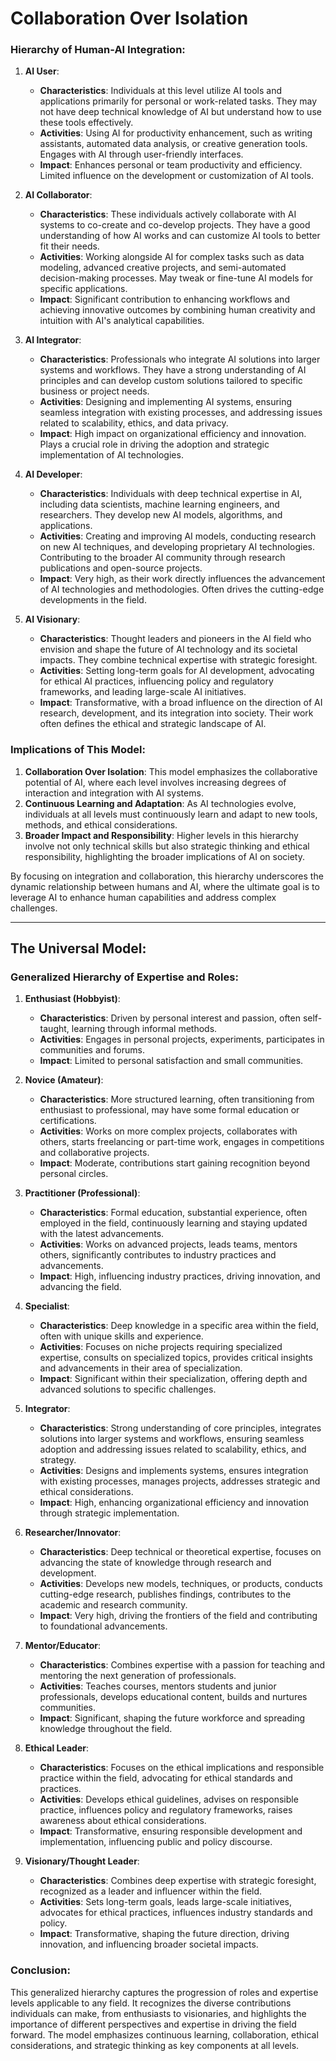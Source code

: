# Collaboration Over Isolation
### Hierarchy of Human-AI Integration:

1. **AI User**:
   - **Characteristics**: Individuals at this level utilize AI tools and applications primarily for personal or work-related tasks. They may not have deep technical knowledge of AI but understand how to use these tools effectively.
   - **Activities**: Using AI for productivity enhancement, such as writing assistants, automated data analysis, or creative generation tools. Engages with AI through user-friendly interfaces.
   - **Impact**: Enhances personal or team productivity and efficiency. Limited influence on the development or customization of AI tools.

2. **AI Collaborator**:
   - **Characteristics**: These individuals actively collaborate with AI systems to co-create and co-develop projects. They have a good understanding of how AI works and can customize AI tools to better fit their needs.
   - **Activities**: Working alongside AI for complex tasks such as data modeling, advanced creative projects, and semi-automated decision-making processes. May tweak or fine-tune AI models for specific applications.
   - **Impact**: Significant contribution to enhancing workflows and achieving innovative outcomes by combining human creativity and intuition with AI's analytical capabilities.

3. **AI Integrator**:
   - **Characteristics**: Professionals who integrate AI solutions into larger systems and workflows. They have a strong understanding of AI principles and can develop custom solutions tailored to specific business or project needs.
   - **Activities**: Designing and implementing AI systems, ensuring seamless integration with existing processes, and addressing issues related to scalability, ethics, and data privacy.
   - **Impact**: High impact on organizational efficiency and innovation. Plays a crucial role in driving the adoption and strategic implementation of AI technologies.

4. **AI Developer**:
   - **Characteristics**: Individuals with deep technical expertise in AI, including data scientists, machine learning engineers, and researchers. They develop new AI models, algorithms, and applications.
   - **Activities**: Creating and improving AI models, conducting research on new AI techniques, and developing proprietary AI technologies. Contributing to the broader AI community through research publications and open-source projects.
   - **Impact**: Very high, as their work directly influences the advancement of AI technologies and methodologies. Often drives the cutting-edge developments in the field.

5. **AI Visionary**:
   - **Characteristics**: Thought leaders and pioneers in the AI field who envision and shape the future of AI technology and its societal impacts. They combine technical expertise with strategic foresight.
   - **Activities**: Setting long-term goals for AI development, advocating for ethical AI practices, influencing policy and regulatory frameworks, and leading large-scale AI initiatives.
   - **Impact**: Transformative, with a broad influence on the direction of AI research, development, and its integration into society. Their work often defines the ethical and strategic landscape of AI.

### Implications of This Model:

1. **Collaboration Over Isolation**: This model emphasizes the collaborative potential of AI, where each level involves increasing degrees of interaction and integration with AI systems.
2. **Continuous Learning and Adaptation**: As AI technologies evolve, individuals at all levels must continuously learn and adapt to new tools, methods, and ethical considerations.
3. **Broader Impact and Responsibility**: Higher levels in this hierarchy involve not only technical skills but also strategic thinking and ethical responsibility, highlighting the broader implications of AI on society.

By focusing on integration and collaboration, this hierarchy underscores the dynamic relationship between humans and AI, where the ultimate goal is to leverage AI to enhance human capabilities and address complex challenges.

---

## The Universal Model:

### Generalized Hierarchy of Expertise and Roles:

1. **Enthusiast (Hobbyist)**:
   - **Characteristics**: Driven by personal interest and passion, often self-taught, learning through informal methods.
   - **Activities**: Engages in personal projects, experiments, participates in communities and forums.
   - **Impact**: Limited to personal satisfaction and small communities.

2. **Novice (Amateur)**:
   - **Characteristics**: More structured learning, often transitioning from enthusiast to professional, may have some formal education or certifications.
   - **Activities**: Works on more complex projects, collaborates with others, starts freelancing or part-time work, engages in competitions and collaborative projects.
   - **Impact**: Moderate, contributions start gaining recognition beyond personal circles.

3. **Practitioner (Professional)**:
   - **Characteristics**: Formal education, substantial experience, often employed in the field, continuously learning and staying updated with the latest advancements.
   - **Activities**: Works on advanced projects, leads teams, mentors others, significantly contributes to industry practices and advancements.
   - **Impact**: High, influencing industry practices, driving innovation, and advancing the field.

4. **Specialist**:
   - **Characteristics**: Deep knowledge in a specific area within the field, often with unique skills and experience.
   - **Activities**: Focuses on niche projects requiring specialized expertise, consults on specialized topics, provides critical insights and advancements in their area of specialization.
   - **Impact**: Significant within their specialization, offering depth and advanced solutions to specific challenges.

5. **Integrator**:
   - **Characteristics**: Strong understanding of core principles, integrates solutions into larger systems and workflows, ensuring seamless adoption and addressing issues related to scalability, ethics, and strategy.
   - **Activities**: Designs and implements systems, ensures integration with existing processes, manages projects, addresses strategic and ethical considerations.
   - **Impact**: High, enhancing organizational efficiency and innovation through strategic implementation.

6. **Researcher/Innovator**:
   - **Characteristics**: Deep technical or theoretical expertise, focuses on advancing the state of knowledge through research and development.
   - **Activities**: Develops new models, techniques, or products, conducts cutting-edge research, publishes findings, contributes to the academic and research community.
   - **Impact**: Very high, driving the frontiers of the field and contributing to foundational advancements.

7. **Mentor/Educator**:
   - **Characteristics**: Combines expertise with a passion for teaching and mentoring the next generation of professionals.
   - **Activities**: Teaches courses, mentors students and junior professionals, develops educational content, builds and nurtures communities.
   - **Impact**: Significant, shaping the future workforce and spreading knowledge throughout the field.

8. **Ethical Leader**:
   - **Characteristics**: Focuses on the ethical implications and responsible practice within the field, advocating for ethical standards and practices.
   - **Activities**: Develops ethical guidelines, advises on responsible practice, influences policy and regulatory frameworks, raises awareness about ethical considerations.
   - **Impact**: Transformative, ensuring responsible development and implementation, influencing public and policy discourse.

9. **Visionary/Thought Leader**:
   - **Characteristics**: Combines deep expertise with strategic foresight, recognized as a leader and influencer within the field.
   - **Activities**: Sets long-term goals, leads large-scale initiatives, advocates for ethical practices, influences industry standards and policy.
   - **Impact**: Transformative, shaping the future direction, driving innovation, and influencing broader societal impacts.

### Conclusion:

This generalized hierarchy captures the progression of roles and expertise levels applicable to any field. It recognizes the diverse contributions individuals can make, from enthusiasts to visionaries, and highlights the importance of different perspectives and expertise in driving the field forward. The model emphasizes continuous learning, collaboration, ethical considerations, and strategic thinking as key components at all levels.
